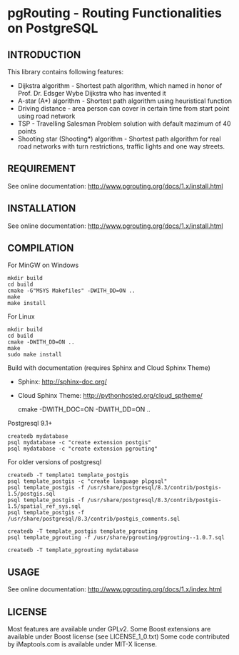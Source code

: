 # pgRouting - Routing Functionalities on PostgreSQL

## INTRODUCTION

This library contains following features:

* Dijkstra algorithm - Shortest path algorithm, which named in honor
  of Prof. Dr. Edsger Wybe Dijkstra who has invented it
* A-star (A*) algorithm - Shortest path algorithm using heuristical 
  function
* Driving distance - area person can cover in certain time from start
  point using road network
* TSP - Travelling Salesman Problem solution with default mazimum of
  40 points
* Shooting star (Shooting*) algorithm - Shortest path algorithm for
  real road networks with turn restrictions, traffic lights and one
  way streets. 

## REQUIREMENT

See online documentation:
http://www.pgrouting.org/docs/1.x/install.html


## INSTALLATION

See online documentation:
http://www.pgrouting.org/docs/1.x/install.html


## COMPILATION

For MinGW on Windows

    mkdir build
    cd build
	cmake -G"MSYS Makefiles" -DWITH_DD=ON ..
	make
	make install

For Linux
	
    mkdir build
    cd build
	cmake -DWITH_DD=ON ..
	make
	sudo make install

Build with documentation (requires Sphinx and Cloud Sphinx Theme)

* Sphinx: http://sphinx-doc.org/
* Cloud Sphinx Theme: http://pythonhosted.org/cloud_sptheme/

	cmake -DWITH_DOC=ON -DWITH_DD=ON ..

Postgresql 9.1+

	createdb mydatabase
	psql mydatabase -c "create extension postgis"
	psql mydatabase -c "create extension pgrouting"

For older versions of postgresql

	createdb -T template1 template_postgis
	psql template_postgis -c "create language plpgsql"
	psql template_postgis -f /usr/share/postgresql/8.3/contrib/postgis-1.5/postgis.sql
	psql template_postgis -f /usr/share/postgresql/8.3/contrib/postgis-1.5/spatial_ref_sys.sql
	psql template_postgis -f /usr/share/postgresql/8.3/contrib/postgis_comments.sql

	createdb -T template_postgis template_pgrouting
	psql template_pgrouting -f /usr/share/pgrouting/pgrouting--1.0.7.sql

	createdb -T template_pgrouting mydatabase


## USAGE

See online documentation:
http://www.pgrouting.org/docs/1.x/index.html


## LICENSE

Most features are available under GPLv2.
Some Boost extensions are available under Boost license (see LICENSE_1_0.txt)
Some code contributed by iMaptools.com is available under MIT-X license.
